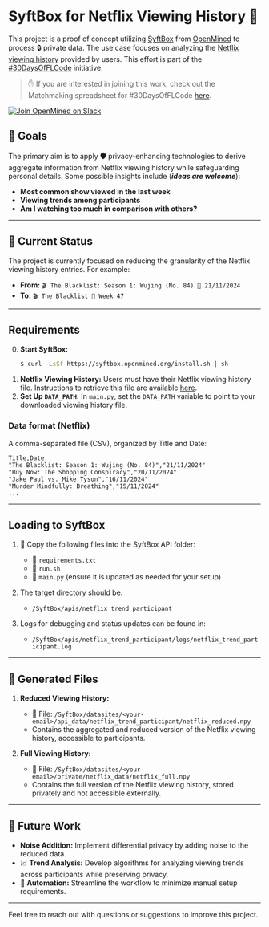 # SyftBox for Netflix Viewing History 🍿

This project is a proof of concept utilizing [SyftBox](https://syftbox-documentation.openmined.org/) from [OpenMined](https://openmined.org/) to process 🔒 private data. The use case focuses on analyzing the [Netflix viewing history](https://help.netflix.com/en/node/101917) provided by users. This effort is part of the [#30DaysOfFLCode](https://info.openmined.org/30daysofflcode) initiative.

> ✋ If you are interested in joining this work, check out the Matchmaking spreadsheet for #30DaysOfFLCode [here](https://docs.google.com/spreadsheets/d/1euxZMxQXwctjRt_MVLqnqkuBqpXKuGagLReYANXj1i8/edit?gid=78639164#gid=78639164).

[![Join OpenMined on Slack](https://img.shields.io/badge/Join%20Us%20on-Slack-blue)](https://slack.openmined.org/)

## 🎯 Goals

The primary aim is to apply 🛡️ privacy-enhancing technologies to derive aggregate information from Netflix viewing history while safeguarding personal details. Some possible insights include (**_ideas are welcome_**):

- **Most common show viewed in the last week**
- **Viewing trends among participants**
- **Am I watching too much in comparison with others?**

---

## 🚧 Current Status

The project is currently focused on reducing the granularity of the Netflix viewing history entries. For example:

- **From:** `🎬 The Blacklist: Season 1: Wujing (No. 84) 📅 21/11/2024`
- **To:** `🎬 The Blacklist 📆 Week 47`

---

## Requirements
0. **Start SyftBox:**
   ```bash
   $ curl -LsSf https://syftbox.openmined.org/install.sh | sh
   ```
1. **Netflix Viewing History:** Users must have their Netflix viewing history file. Instructions to retrieve this file are available [here](https://help.netflix.com/en/node/101917).
2. **Set Up ****`DATA_PATH`****:** In `main.py`, set the `DATA_PATH` variable to point to your downloaded viewing history file.

### Data format (Netflix)
A comma-separated file (CSV), organized by Title and Date:

```
Title,Date
"The Blacklist: Season 1: Wujing (No. 84)","21/11/2024"
"Buy Now: The Shopping Conspiracy","20/11/2024"
"Jake Paul vs. Mike Tyson","16/11/2024"
"Murder Mindfully: Breathing","15/11/2024"
...
```

---

## Loading to SyftBox

1. 📂 Copy the following files into the SyftBox API folder:

   - 📄 `requirements.txt`
   - 📄 `run.sh`
   - 📄 `main.py` (ensure it is updated as needed for your setup)

2. The target directory should be:

   - `/SyftBox/apis/netflix_trend_participant`

3. Logs for debugging and status updates can be found in:

   - `/SyftBox/apis/netflix_trend_participant/logs/netflix_trend_participant.log`

---

## 📁 Generated Files

1. **Reduced Viewing History:**

   - 📂 File: `/SyftBox/datasites/<your-email>/api_data/netflix_trend_participant/netflix_reduced.npy`
   - Contains the aggregated and reduced version of the Netflix viewing history, accessible to participants.

2. **Full Viewing History:**

   - 📂 File: `/SyftBox/datasites/<your-email>/private/netflix_data/netflix_full.npy`
   - Contains the full version of the Netflix viewing history, stored privately and not accessible externally.

---

## 🔮 Future Work

- **Noise Addition:** Implement differential privacy by adding noise to the reduced data.
- 📈 **Trend Analysis:** Develop algorithms for analyzing viewing trends across participants while preserving privacy.
- 🤖 **Automation:** Streamline the workflow to minimize manual setup requirements.

---

Feel free to reach out with questions or suggestions to improve this project.
